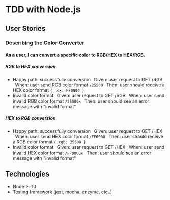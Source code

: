 

# TDD with Node.js

## User Stories

### Describing the Color Converter

#### As a user, I can convert a specific color to RGB/HEX to HEX/RGB.

##### RGB to HEX conversion

* Happy path: successfully conversion
&ensp;Given: user request to GET /RGB
&ensp;When: user send RGB color format <code>/25500</code>
&ensp;Then: user should receive a HEX color format <code>{ hex: FF0000 }</code>
&ensp;
* Invalid color format
&ensp;Given: user request to GET /RGB
&ensp;When: user send invalid RGB color format <code>/25500x</code>
&ensp;Then: user should see an error message with "invalid format" 
&ensp;

##### HEX to RGB conversion

* Happy path: successfully conversion
&ensp;Given: user request to GET /HEX
&ensp;When: user send HEX color format <code>/FF0000</code>
&ensp;Then: user should receive a RGB color format <code>{ rgb: 25500 }</code>
&ensp;
* Invalid color format
&ensp;Given: user request to GET /HEX
&ensp;When: user send invalid HEX color format <code>/FF0000x</code>
&ensp;Then: user should see an error message with "invalid format"
&ensp;


## Technologies

- Node >=10
- Testing framework (jest, mocha, enzyme, etc..)


